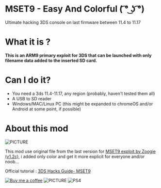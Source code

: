 # MSET9 - Easy And Colorful ( ͡° ͜ʖ ͡°)
Ultimate hacking 3DS console on last firmware between 11.4 to 11.17

# What it is ?
__This is an ARM9 primary exploit for 3DS that can be launched with only filename data added to the inserted SD card.__

# Can I do it?
- You need a 3ds 11.4-11.17, any region (probably, haven't tested them all)  
- A USB to SD reader
- Windows/MAC/Linux PC (this might be expanded to chromeOS and/or Android at some point, if possible)  

# About this mod 
![PICTURE](https://github.com/chronoss09/MSET9---easy-and-colorful/blob/main/Capture.PNG)

This mod use original file from the last version for [MSET9 exploit by Zoogie (v1.2c)](https://github.com/zoogie/MSET9), i added only color and get it more explicit for everyone and/or noob...

Official tutorial : [3DS Hacks Guide- MSET9](https://3ds.hacks.guide/installing-boot9strap-(mset9).html) 

[![Buy me a coffee](https://img.shields.io/badge/buy%20me%20a%20coffee-donate-yellow.svg)](https://ko-fi.com/chronoss) ![PICTURE](https://img.shields.io/github/downloads/Chronoss09/MSET9-EAC/total) ![PS4](https://img.shields.io/badge/-3DS-003791?style=flat&logo=Nintendo)
